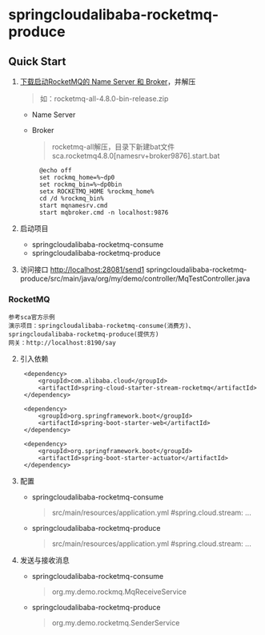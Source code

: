 # springcloudalibaba-rocketmq-produce

## Quick Start


1. [下载启动RocketMQ的 Name Server 和 Broker](https://archive.apache.org/dist/rocketmq/)，并解压
   > 如：rocketmq-all-4.8.0-bin-release.zip
    * Name Server
    * Broker

      > rocketmq-all解压，目录下新建bat文件sca.rocketmq4.8.0[namesrv+broker9876].start.bat
      
            @echo off
            set rockmq_home=%~dp0
            set rockmq_bin=%~dp0bin
            setx ROCKETMQ_HOME %rockmq_home%
            cd /d %rockmq_bin%
            start mqnamesrv.cmd
            start mqbroker.cmd -n localhost:9876

2. 启动项目
    * springcloudalibaba-rocketmq-consume
    * springcloudalibaba-rocketmq-produce

3. 访问接口 <http://localhost:28081/send1>
   springcloudalibaba-rocketmq-produce/src/main/java/org/my/demo/controller/MqTestController.java



### RocketMQ
    参考sca官方示例
    演示项目：springcloudalibaba-rocketmq-consume(消费方)、springcloudalibaba-rocketmq-produce(提供方)
    网关：http://localhost:8190/say





2. 引入依赖

        <dependency>
            <groupId>com.alibaba.cloud</groupId>
            <artifactId>spring-cloud-starter-stream-rocketmq</artifactId>
        </dependency>

        <dependency>
            <groupId>org.springframework.boot</groupId>
            <artifactId>spring-boot-starter-web</artifactId>
        </dependency>

        <dependency>
            <groupId>org.springframework.boot</groupId>
            <artifactId>spring-boot-starter-actuator</artifactId>
        </dependency>
3. 配置
   * springcloudalibaba-rocketmq-consume
        > src/main/resources/application.yml  #spring.cloud.stream: ...

   * springcloudalibaba-rocketmq-produce
        > src/main/resources/application.yml  #spring.cloud.stream: ...


4. 发送与接收消息
    * springcloudalibaba-rocketmq-consume
        > org.my.demo.rockmq.MqReceiveService

    * springcloudalibaba-rocketmq-produce
        > org.my.demo.rocketmq.SenderService


